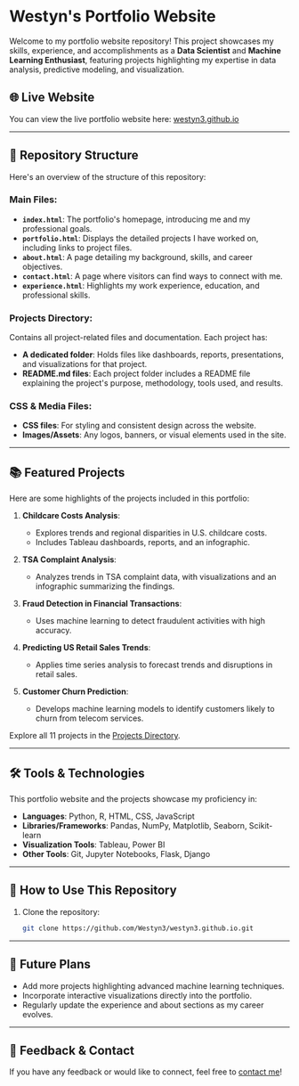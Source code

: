 # Westyn's Portfolio Website

Welcome to my portfolio website repository! This project showcases my skills, experience, and accomplishments as a **Data Scientist** and **Machine Learning Enthusiast**, featuring projects highlighting my expertise in data analysis, predictive modeling, and visualization.

## 🌐 Live Website
You can view the live portfolio website here: [westyn3.github.io](https://westyn3.github.io/)

---

## 📂 Repository Structure

Here's an overview of the structure of this repository:

### Main Files:
- **`index.html`**: The portfolio's homepage, introducing me and my professional goals.
- **`portfolio.html`**: Displays the detailed projects I have worked on, including links to project files.
- **`about.html`**: A page detailing my background, skills, and career objectives.
- **`contact.html`**: A page where visitors can find ways to connect with me.
- **`experience.html`**: Highlights my work experience, education, and professional skills.

### Projects Directory:
Contains all project-related files and documentation. Each project has:
- **A dedicated folder**: Holds files like dashboards, reports, presentations, and visualizations for that project.
- **README.md files**: Each project folder includes a README file explaining the project's purpose, methodology, tools used, and results.

### CSS & Media Files:
- **CSS files**: For styling and consistent design across the website.
- **Images/Assets**: Any logos, banners, or visual elements used in the site.

---

## 📚 Featured Projects
Here are some highlights of the projects included in this portfolio:

1. **Childcare Costs Analysis**:
   - Explores trends and regional disparities in U.S. childcare costs.
   - Includes Tableau dashboards, reports, and an infographic.

2. **TSA Complaint Analysis**:
   - Analyzes trends in TSA complaint data, with visualizations and an infographic summarizing the findings.

3. **Fraud Detection in Financial Transactions**:
   - Uses machine learning to detect fraudulent activities with high accuracy.

4. **Predicting US Retail Sales Trends**:
   - Applies time series analysis to forecast trends and disruptions in retail sales.

5. **Customer Churn Prediction**:
   - Develops machine learning models to identify customers likely to churn from telecom services.

Explore all 11 projects in the [Projects Directory](https://github.com/Westyn3/westyn3.github.io/blob/main/Projects/README.md).

---

## 🛠️ Tools & Technologies
This portfolio website and the projects showcase my proficiency in:
- **Languages**: Python, R, HTML, CSS, JavaScript
- **Libraries/Frameworks**: Pandas, NumPy, Matplotlib, Seaborn, Scikit-learn
- **Visualization Tools**: Tableau, Power BI
- **Other Tools**: Git, Jupyter Notebooks, Flask, Django

---

## 🚀 How to Use This Repository
1. Clone the repository:
   ```bash
   git clone https://github.com/Westyn3/westyn3.github.io.git

---

## 📝 Future Plans
- Add more projects highlighting advanced machine learning techniques.
- Incorporate interactive visualizations directly into the portfolio.
- Regularly update the experience and about sections as my career evolves.

---

## 💬 Feedback & Contact
If you have any feedback or would like to connect, feel free to [contact me](https://westyn3.github.io/contact.html)!
